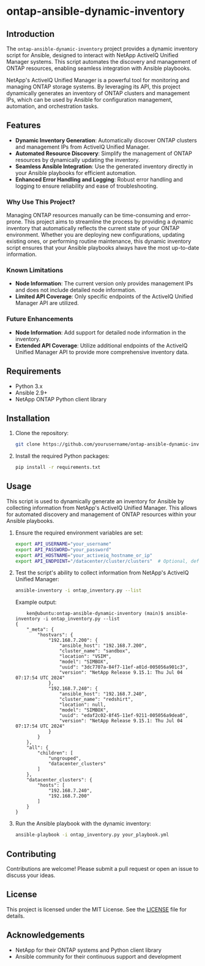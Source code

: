 # ontap-ansible-dynamic-inventory

## Introduction

The `ontap-ansible-dynamic-inventory` project provides a dynamic inventory script for Ansible, designed to interact with NetApp ActiveIQ Unified Manager systems. This script automates the discovery and management of ONTAP resources, enabling seamless integration with Ansible playbooks.

NetApp's ActiveIQ Unified Manager is a powerful tool for monitoring and managing ONTAP storage systems. By leveraging its API, this project dynamically generates an inventory of ONTAP clusters and management IPs, which can be used by Ansible for configuration management, automation, and orchestration tasks.

## Features

- **Dynamic Inventory Generation**: Automatically discover ONTAP clusters and management IPs from ActiveIQ Unified Manager.
- **Automated Resource Discovery**: Simplify the management of ONTAP resources by dynamically updating the inventory.
- **Seamless Ansible Integration**: Use the generated inventory directly in your Ansible playbooks for efficient automation.
- **Enhanced Error Handling and Logging**: Robust error handling and logging to ensure reliability and ease of troubleshooting.

### Why Use This Project?

Managing ONTAP resources manually can be time-consuming and error-prone. This project aims to streamline the process by providing a dynamic inventory that automatically reflects the current state of your ONTAP environment. Whether you are deploying new configurations, updating existing ones, or performing routine maintenance, this dynamic inventory script ensures that your Ansible playbooks always have the most up-to-date information.

### Known Limitations

- **Node Information**: The current version only provides management IPs and does not include detailed node information.
- **Limited API Coverage**: Only specific endpoints of the ActiveIQ Unified Manager API are utilized.

### Future Enhancements

- **Node Information**: Add support for detailed node information in the inventory.
- **Extended API Coverage**: Utilize additional endpoints of the ActiveIQ Unified Manager API to provide more comprehensive inventory data.

## Requirements

- Python 3.x
- Ansible 2.9+
- NetApp ONTAP Python client library

## Installation

1. Clone the repository:
    ```sh
    git clone https://github.com/yourusername/ontap-ansible-dynamic-inventory.git
    ```
2. Install the required Python packages:
    ```sh
    pip install -r requirements.txt
    ```

## Usage

This script is used to dynamically generate an inventory for Ansible by collecting information from NetApp's ActiveIQ Unified Manager. This allows for automated discovery and management of ONTAP resources within your Ansible playbooks.

1. Ensure the required environment variables are set:
    ```sh
    export API_USERNAME="your_username"
    export API_PASSWORD="your_password"
    export API_HOSTNAME="your_activeiq_hostname_or_ip"
    export API_ENDPOINT="/datacenter/cluster/clusters"  # Optional, defaults to /datacenter/cluster/clusters
    ```

2. Test the script's ability to collect information from NetApp's ActiveIQ Unified Manager:
    ```sh
    ansible-inventory -i ontap_inventory.py --list
    ```
    Example output:  

    ```shell
        ken@ubuntu:ontap-ansible-dynamic-inventory (main)$ ansible-inventory -i ontap_inventory.py --list
    {
        "_meta": {
            "hostvars": {
                "192.168.7.200": {
                    "ansible_host": "192.168.7.200",
                    "cluster_name": "sandbox",
                    "location": "VSIM",
                    "model": "SIMBOX",
                    "uuid": "3dc7707a-84f7-11ef-a01d-005056a901c3",
                    "version": "NetApp Release 9.15.1: Thu Jul 04 07:17:54 UTC 2024"
                },
                "192.168.7.240": {
                    "ansible_host": "192.168.7.240",
                    "cluster_name": "redshirt",
                    "location": null,
                    "model": "SIMBOX",
                    "uuid": "edaf2c02-8f45-11ef-9211-005056a9dea0",
                    "version": "NetApp Release 9.15.1: Thu Jul 04 07:17:54 UTC 2024"
                }
            }
        },
        "all": {
            "children": [
                "ungrouped",
                "datacenter_clusters"
            ]
        },
        "datacenter_clusters": {
            "hosts": [
                "192.168.7.240",
                "192.168.7.200"
            ]
        }
    }
    ```

3. Run the Ansible playbook with the dynamic inventory:
    ```sh
    ansible-playbook -i ontap_inventory.py your_playbook.yml
    ```

## Contributing

Contributions are welcome! Please submit a pull request or open an issue to discuss your ideas.

## License

This project is licensed under the MIT License. See the [LICENSE](./LICENSE) file for details.

## Acknowledgements

- NetApp for their ONTAP systems and Python client library
- Ansible community for their continuous support and development
